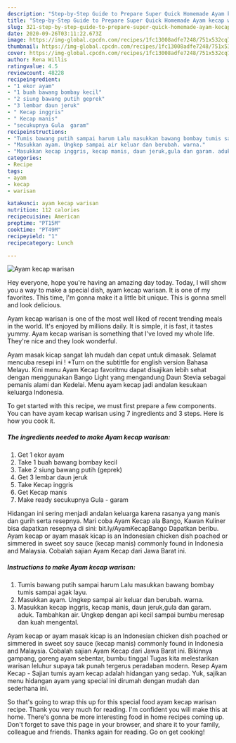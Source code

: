 ```yaml
---
description: "Step-by-Step Guide to Prepare Super Quick Homemade Ayam kecap warisan"
title: "Step-by-Step Guide to Prepare Super Quick Homemade Ayam kecap warisan"
slug: 321-step-by-step-guide-to-prepare-super-quick-homemade-ayam-kecap-warisan
date: 2020-09-26T03:11:22.673Z
image: https://img-global.cpcdn.com/recipes/1fc13008adfe7248/751x532cq70/ayam-kecap-warisan-foto-resep-utama.jpg
thumbnail: https://img-global.cpcdn.com/recipes/1fc13008adfe7248/751x532cq70/ayam-kecap-warisan-foto-resep-utama.jpg
cover: https://img-global.cpcdn.com/recipes/1fc13008adfe7248/751x532cq70/ayam-kecap-warisan-foto-resep-utama.jpg
author: Rena Willis
ratingvalue: 4.5
reviewcount: 48228
recipeingredient:
- "1 ekor ayam"
- "1 buah bawang bombay kecil"
- "2 siung bawang putih geprek"
- "3 lembar daun jeruk"
- " Kecap inggris"
- " Kecap manis"
- "secukupnya Gula  garam"
recipeinstructions:
- "Tumis bawang putih sampai harum Lalu masukkan bawang bombay tumis sampai agak layu."
- "Masukkan ayam. Ungkep sampai air keluar dan berubah. warna."
- "Masukkan kecap inggris, kecap manis, daun jeruk,gula dan garam. aduk. Tambahkan air. Ungkep dengan api kecil sampai bumbu meresap dan kuah mengental."
categories:
- Recipe
tags:
- ayam
- kecap
- warisan

katakunci: ayam kecap warisan 
nutrition: 112 calories
recipecuisine: American
preptime: "PT15M"
cooktime: "PT49M"
recipeyield: "1"
recipecategory: Lunch

---
```



![Ayam kecap warisan](https://img-global.cpcdn.com/recipes/1fc13008adfe7248/751x532cq70/ayam-kecap-warisan-foto-resep-utama.jpg)

Hey everyone, hope you're having an amazing day today. Today, I will show you a way to make a special dish, ayam kecap warisan. It is one of my favorites. This time, I'm gonna make it a little bit unique. This is gonna smell and look delicious.

Ayam kecap warisan is one of the most well liked of recent trending meals in the world. It's enjoyed by millions daily. It is simple, it is fast, it tastes yummy. Ayam kecap warisan is something that I've loved my whole life. They're nice and they look wonderful.

Ayam masak kicap sangat lah mudah dan cepat untuk dimasak. Selamat mencuba resepi ini ! *Turn on the subtittle for english version Bahasa Melayu. Kini menu Ayam Kecap favoritmu dapat disajikan lebih sehat dengan menggunakan Bango Light yang mengandung Daun Stevia sebagai pemanis alami dan Kedelai. Menu ayam kecap jadi andalan kesukaan keluarga Indonesia.


To get started with this recipe, we must first prepare a few components. You can have ayam kecap warisan using 7 ingredients and 3 steps. Here is how you cook it.

<!--inarticleads1-->

##### The ingredients needed to make Ayam kecap warisan:

1. Get 1 ekor ayam
1. Take 1 buah bawang bombay kecil
1. Take 2 siung bawang putih (geprek)
1. Get 3 lembar daun jeruk
1. Take  Kecap inggris
1. Get  Kecap manis
1. Make ready secukupnya Gula - garam


Hidangan ini sering menjadi andalan keluarga karena rasanya yang manis dan gurih serta resepnya. Mari coba Ayam Kecap ala Bango, Kawan Kuliner bisa dapatkan resepnya di sini: bit.ly/AyamKecapBango Dapatkan beribu. Ayam kecap or ayam masak kicap is an Indonesian chicken dish poached or simmered in sweet soy sauce (kecap manis) commonly found in Indonesia and Malaysia. Cobalah sajian Ayam Kecap dari Jawa Barat ini. 

<!--inarticleads2-->

##### Instructions to make Ayam kecap warisan:

1. Tumis bawang putih sampai harum Lalu masukkan bawang bombay tumis sampai agak layu.
1. Masukkan ayam. Ungkep sampai air keluar dan berubah. warna.
1. Masukkan kecap inggris, kecap manis, daun jeruk,gula dan garam. aduk. Tambahkan air. Ungkep dengan api kecil sampai bumbu meresap dan kuah mengental.


Ayam kecap or ayam masak kicap is an Indonesian chicken dish poached or simmered in sweet soy sauce (kecap manis) commonly found in Indonesia and Malaysia. Cobalah sajian Ayam Kecap dari Jawa Barat ini. Bikinnya gampang, goreng ayam sebentar, bumbu tinggal Tugas kita melestarikan warisan leluhur supaya tak punah tergerus peradaban modern. Resep Ayam Kecap - Sajian tumis ayam kecap adalah hidangan yang sedap. Yuk, sajikan menu hidangan ayam yang special ini dirumah dengan mudah dan sederhana ini. 

So that's going to wrap this up for this special food ayam kecap warisan recipe. Thank you very much for reading. I'm confident you will make this at home. There's gonna be more interesting food in home recipes coming up. Don't forget to save this page in your browser, and share it to your family, colleague and friends. Thanks again for reading. Go on get cooking!
